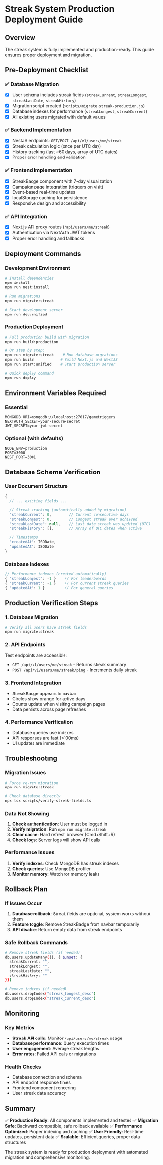 # Streak System Production Deployment Guide

## Overview
The streak system is fully implemented and production-ready. This guide ensures proper deployment and migration.

## Pre-Deployment Checklist

### ✅ Database Migration
- [x] User schema includes streak fields (`streakCurrent`, `streakLongest`, `streakLastDate`, `streakHistory`)
- [x] Migration script created (`scripts/migrate-streak-production.js`)
- [x] Database indexes for performance (`streakLongest`, `streakCurrent`)
- [x] All existing users migrated with default values

### ✅ Backend Implementation
- [x] NestJS endpoints: `GET/POST /api/v1/users/me/streak`
- [x] Streak calculation logic (once per UTC day)
- [x] History tracking (last ~60 days, array of UTC dates)
- [x] Proper error handling and validation

### ✅ Frontend Implementation
- [x] StreakBadge component with 7-day visualization
- [x] Campaign page integration (triggers on visit)
- [x] Event-based real-time updates
- [x] localStorage caching for persistence
- [x] Responsive design and accessibility

### ✅ API Integration
- [x] Next.js API proxy routes (`/api/users/me/streak`)
- [x] Authentication via NextAuth JWT tokens
- [x] Proper error handling and fallbacks

## Deployment Commands

### Development Environment
```bash
# Install dependencies
npm install
npm run nest:install

# Run migrations
npm run migrate:streak

# Start development server
npm run dev:unified
```

### Production Deployment
```bash
# Full production build with migration
npm run build:production

# Or step by step:
npm run migrate:streak    # Run database migrations
npm run build            # Build Next.js and NestJS
npm run start:unified    # Start production server

# Quick deploy command
npm run deploy
```

## Environment Variables Required

### Essential
```env
MONGODB_URI=mongodb://localhost:27017/gametriggers
NEXTAUTH_SECRET=your-secure-secret
JWT_SECRET=your-jwt-secret
```

### Optional (with defaults)
```env
NODE_ENV=production
PORT=3000
NEST_PORT=3001
```

## Database Schema Verification

### User Document Structure
```javascript
{
  // ... existing fields ...
  
  // Streak tracking (automatically added by migration)
  "streakCurrent": 0,        // Current consecutive days
  "streakLongest": 0,        // Longest streak ever achieved
  "streakLastDate": null,    // Last date streak was updated (UTC)
  "streakHistory": [],       // Array of UTC dates when active
  
  // Timestamps
  "createdAt": ISODate,
  "updatedAt": ISODate
}
```

### Database Indexes
```javascript
// Performance indexes (created automatically)
{ "streakLongest": -1 }    // For leaderboards
{ "streakCurrent": -1 }    // For current streak queries
{ "updatedAt": 1 }         // For general queries
```

## Production Verification Steps

### 1. Database Migration
```bash
# Verify all users have streak fields
npm run migrate:streak
```

### 2. API Endpoints
Test endpoints are accessible:
- `GET /api/v1/users/me/streak` - Returns streak summary
- `POST /api/v1/users/me/streak/ping` - Increments daily streak

### 3. Frontend Integration
- StreakBadge appears in navbar
- Circles show orange for active days
- Counts update when visiting campaign pages
- Data persists across page refreshes

### 4. Performance Verification
- Database queries use indexes
- API responses are fast (<100ms)
- UI updates are immediate

## Troubleshooting

### Migration Issues
```bash
# Force re-run migration
npm run migrate:streak

# Check database directly
npx tsx scripts/verify-streak-fields.ts
```

### Data Not Showing
1. **Check authentication**: User must be logged in
2. **Verify migration**: Run `npm run migrate:streak`
3. **Clear cache**: Hard refresh browser (Cmd+Shift+R)
4. **Check logs**: Server logs will show API calls

### Performance Issues
1. **Verify indexes**: Check MongoDB has streak indexes
2. **Check queries**: Use MongoDB profiler
3. **Monitor memory**: Watch for memory leaks

## Rollback Plan

### If Issues Occur
1. **Database rollback**: Streak fields are optional, system works without them
2. **Feature toggle**: Remove StreakBadge from navbar temporarily
3. **API disable**: Return empty data from streak endpoints

### Safe Rollback Commands
```bash
# Remove streak fields (if needed)
db.users.updateMany({}, { $unset: { 
  streakCurrent: "", 
  streakLongest: "", 
  streakLastDate: "", 
  streakHistory: "" 
}})

# Remove indexes (if needed)
db.users.dropIndex("streak_longest_desc")
db.users.dropIndex("streak_current_desc")
```

## Monitoring

### Key Metrics
- **Streak API calls**: Monitor `/api/users/me/streak` usage
- **Database performance**: Query execution times
- **User engagement**: Average streak lengths
- **Error rates**: Failed API calls or migrations

### Health Checks
- Database connection and schema
- API endpoint response times
- Frontend component rendering
- User streak data accuracy

## Summary

✅ **Production Ready**: All components implemented and tested
✅ **Migration Safe**: Backward compatible, safe rollback available
✅ **Performance Optimized**: Proper indexing and caching
✅ **User Friendly**: Real-time updates, persistent data
✅ **Scalable**: Efficient queries, proper data structures

The streak system is ready for production deployment with automated migration and comprehensive monitoring.
